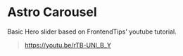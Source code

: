 # Astro Carousel

Basic Hero slider based on FrontendTips' youtube tutorial.

> https://youtu.be/rTB-UNl_B_Y
